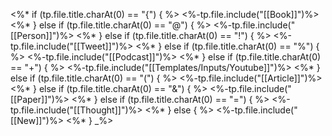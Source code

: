 <%* if (tp.file.title.charAt(0) == "{") { %>
<%-tp.file.include("[[Book]]")%>
<%* } else if (tp.file.title.charAt(0) == "@") { %>
<%-tp.file.include("[[Person]]")%>
<%* } else if (tp.file.title.charAt(0) == "!") { %>
<%-tp.file.include("[[Tweet]]")%>
<%* } else if (tp.file.title.charAt(0) == "%") { %>
<%-tp.file.include("[[Podcast]]")%>
<%* } else if (tp.file.title.charAt(0) == "+") { %>
<%-tp.file.include("[[Templates/Inputs/Youtube]]")%>
<%* } else if (tp.file.title.charAt(0) == "(") { %>
<%-tp.file.include("[[Article]]")%>
<%* } else if (tp.file.title.charAt(0) == "&") { %>
<%-tp.file.include("[[Paper]]")%>
<%* } else if (tp.file.title.charAt(0) == "=") { %>
<%-tp.file.include("[[Thought]]")%>
<%* } else { %>
<%-tp.file.include("[[New]]")%>
<%* } _%>